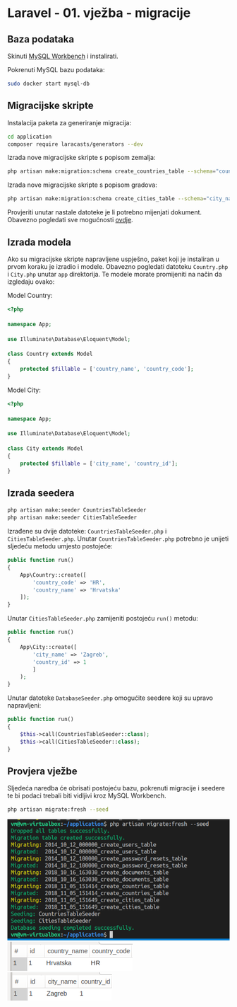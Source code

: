 # Laravel - 01. vježba - migracije

## Baza podataka

Skinuti [MySQL Workbench](https://dev.mysql.com/get/Downloads/MySQLGUITools/mysql-workbench-community_8.0.13-1ubuntu18.10_amd64.deb) i instalirati.

Pokrenuti MySQL bazu podataka:
```bash
sudo docker start mysql-db
```

## Migracijske skripte

Instalacija paketa za generiranje migracija:
```bash
cd application
composer require laracasts/generators --dev
```
Izrada nove migracijske skripte s popisom zemalja:
```bash
php artisan make:migration:schema create_countries_table --schema="country_code:string:unique, country_name:string"
```

Izrada nove migracijske skripte s popisom gradova:
```bash
php artisan make:migration:schema create_cities_table --schema="city_name:string, country_id:unsignedInteger:foreign"
```

Provjeriti unutar nastale datoteke je li potrebno mijenjati dokument. Obavezno pogledati sve mogućnosti [ovdje](https://laravel.com/docs/5.7/migrations#columns).

## Izrada modela

Ako su migracijske skripte napravljene uspješno, paket koji je instaliran u prvom koraku je izradio i modele. Obavezno pogledati datoteku `Country.php` i `City.php` unutar `app` direktorija. Te modele morate promijeniti na način da izgledaju ovako:

Model Country:

```php
<?php

namespace App;

use Illuminate\Database\Eloquent\Model;

class Country extends Model
{
    protected $fillable = ['country_name', 'country_code'];
}
```

Model City:

```php
<?php

namespace App;

use Illuminate\Database\Eloquent\Model;

class City extends Model
{
    protected $fillable = ['city_name', 'country_id'];
}
```

## Izrada seedera
```bash
php artisan make:seeder CountriesTableSeeder
php artisan make:seeder CitiesTableSeeder
```

Izrađene su dvije datoteke: `CountriesTableSeeder.php` i `CitiesTableSeeder.php`. Unutar `CountriesTableSeeder.php` potrebno je unijeti sljedeću metodu umjesto postojeće:

```php
public function run()
{
    App\Country::create([
        'country_code' => 'HR',
        'country_name' => 'Hrvatska'
    ]);
}
```
Unutar `CitiesTableSeeder.php` zamijeniti postojeću `run()` metodu:

```php
public function run()
{
    App\City::create([
        'city_name' => 'Zagreb',
        'country_id' => 1
        ]
    );
}
```

Unutar datoteke `DatabaseSeeder.php` omogućite seedere koji su upravo napravljeni:

```php
public function run()
{
    $this->call(CountriesTableSeeder::class);
    $this->call(CitiesTableSeeder::class);
}
```

## Provjera vježbe
Sljedeća naredba će obrisati postojeću bazu, pokrenuti migracije i seedere te bi podaci trebali biti vidljivi kroz MySQL Workbench.

```bash
php artisan migrate:fresh --seed
```
![migrate-success](./img/migrate-fresh.png)
![countries-success](./img/countries-success.png)
![cities-success](./img/cities-success.png)
